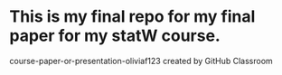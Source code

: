 # This is my final repo for my final paper for my statW course.

course-paper-or-presentation-oliviaf123 created by GitHub Classroom
